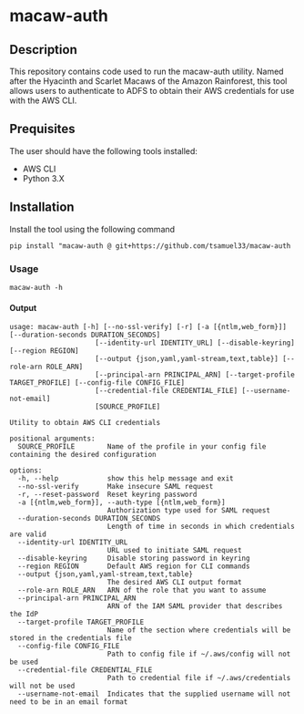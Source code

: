 # macaw-auth

## Description

This repository contains code used to run the macaw-auth utility. Named after the
Hyacinth and Scarlet Macaws of the Amazon Rainforest, this tool allows users to
authenticate to ADFS to obtain their AWS credentials for use with the AWS CLI.

## Prequisites

The user should have the following tools installed:

* AWS CLI
* Python 3.X

## Installation

Install the tool using the following command

```
pip install "macaw-auth @ git+https://github.com/tsamuel33/macaw-auth
```

### Usage

```
macaw-auth -h
```

#### Output
```
usage: macaw-auth [-h] [--no-ssl-verify] [-r] [-a [{ntlm,web_form}]] [--duration-seconds DURATION_SECONDS]
                     [--identity-url IDENTITY_URL] [--disable-keyring] [--region REGION]
                     [--output {json,yaml,yaml-stream,text,table}] [--role-arn ROLE_ARN]
                     [--principal-arn PRINCIPAL_ARN] [--target-profile TARGET_PROFILE] [--config-file CONFIG_FILE]
                     [--credential-file CREDENTIAL_FILE] [--username-not-email]
                     [SOURCE_PROFILE]

Utility to obtain AWS CLI credentials

positional arguments:
  SOURCE_PROFILE        Name of the profile in your config file containing the desired configuration

options:
  -h, --help            show this help message and exit
  --no-ssl-verify       Make insecure SAML request
  -r, --reset-password  Reset keyring password
  -a [{ntlm,web_form}], --auth-type [{ntlm,web_form}]
                        Authorization type used for SAML request
  --duration-seconds DURATION_SECONDS
                        Length of time in seconds in which credentials are valid
  --identity-url IDENTITY_URL
                        URL used to initiate SAML request
  --disable-keyring     Disable storing password in keyring
  --region REGION       Default AWS region for CLI commands
  --output {json,yaml,yaml-stream,text,table}
                        The desired AWS CLI output format
  --role-arn ROLE_ARN   ARN of the role that you want to assume
  --principal-arn PRINCIPAL_ARN
                        ARN of the IAM SAML provider that describes the IdP
  --target-profile TARGET_PROFILE
                        Name of the section where credentials will be stored in the credentials file
  --config-file CONFIG_FILE
                        Path to config file if ~/.aws/config will not be used
  --credential-file CREDENTIAL_FILE
                        Path to credential file if ~/.aws/credentials will not be used
  --username-not-email  Indicates that the supplied username will not need to be in an email format
```